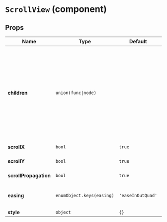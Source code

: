 `ScrollView` (component)
========================



Props
-----

|Name|Type|Default|Description
|----|----|-------|-----------
|**children**|<code>union(func&#124;node)</code>||**required**. Components/nodes content. If you need to scroll programmatically pass a function and save `scrollTo(x, y, milliseconds)` callback for later use (it will be passed as first argument) ex: `(scrollTo) => { this.scrollTo = scrollTo; return <MyScrollViewContent />; }`
|**scrollX**|<code>bool</code>|`true`|*optional*. Enable horizontal scrolling
|**scrollY**|<code>bool</code>|`true`|*optional*. Enable vertical scrolling
|**scrollPropagation**|<code>bool</code>|`true`|*optional*. Enable scroll propagation
|**easing**|<code>enumObject.keys(easing)</code>|`'easeInOutQuad'`|*optional*. Easing function used when scrolling with `scrollTo`
|**style**|<code>object</code>|`{}`|*optional*. 